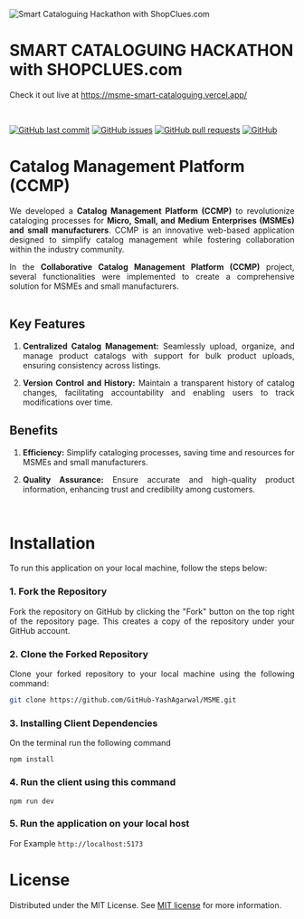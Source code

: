 ![Smart Cataloguing Hackathon with ShopClues.com](https://i.postimg.cc/ryrJB4y2/Whats-App-Image-2024-03-15-at-17-30-22-5fb0c813.jpg)
 
# SMART CATALOGUING HACKATHON with SHOPCLUES.com

Check it out live at <a href="https://msme-smart-cataloguing.vercel.app/">https://msme-smart-cataloguing.vercel.app/</a>  

<br>

[![GitHub last commit](https://img.shields.io/github/last-commit/GitHub-YashAgarwal/MSME)](https://img.shields.io/github/last-commit/GitHub-YashAgarwal/MSME)
[![GitHub issues](https://img.shields.io/github/issues-raw/GitHub-YashAgarwal/MSME)](https://img.shields.io/github/issues-raw/GitHub-YashAgarwal/MSME)
[![GitHub pull requests](https://img.shields.io/github/issues-pr/GitHub-YashAgarwal/MSME)](https://img.shields.io/github/issues-pr/GitHub-YashAgarwal/MSME)
[![GitHub](https://img.shields.io/github/license/GitHub-YashAgarwal/MSME)](https://img.shields.io/github/license/GitHub-YashAgarwal/MSME)

# Catalog Management Platform (CCMP)

<div align="justify">
We developed a <b>Catalog Management Platform (CCMP)</b> to revolutionize cataloging processes for <b>Micro, Small, and Medium Enterprises (MSMEs) and small manufacturers</b>. CCMP is an innovative web-based application designed to simplify catalog management while fostering collaboration within the industry community.

In the <b>Collaborative Catalog Management Platform (CCMP)</b> project, several functionalities were implemented to create a comprehensive solution for MSMEs and small manufacturers. 
<br><br>

## Key Features

1. <b>Centralized Catalog Management:</b> Seamlessly upload, organize, and manage product catalogs with support for bulk product uploads, ensuring consistency across listings.

2. <b>Version Control and History:</b> Maintain a transparent history of catalog changes, facilitating accountability and enabling users to track modifications over time.

## Benefits

1. <b>Efficiency:</b> Simplify cataloging processes, saving time and resources for MSMEs and small manufacturers.

2. <b>Quality Assurance:</b> Ensure accurate and high-quality product information, enhancing trust and credibility among customers.

<br>
 
# Installation

To run this application on your local machine, follow the steps below:


### 1. Fork the Repository
Fork the repository on GitHub by clicking the "Fork" button on the top right of the repository page. This creates a copy of the repository under your GitHub account.

### 2. Clone the Forked Repository
Clone your forked repository to your local machine using the following command:
```sh
git clone https://github.com/GitHub-YashAgarwal/MSME.git
```

### 3. Installing Client Dependencies
On the terminal run the following command
```shell
npm install
```

### 4. Run the client using this command
```shell
npm run dev
```

### 5. Run the application on your local host
For Example
``
http://localhost:5173
``


# License

Distributed under the MIT License. See [MIT license](./LICENSE) for more information.

</div>

